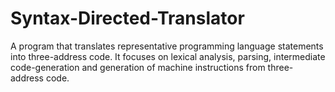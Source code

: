 # Syntax-Directed-Translator
A program that translates representative programming language statements into three-address code. It focuses on lexical analysis, parsing, intermediate code-generation and generation of machine instructions from three-address code.
